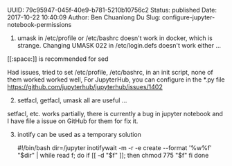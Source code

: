 UUID: 79c95947-045f-40e9-b781-5210b10756c2
Status: published
Date: 2017-10-22 10:40:09
Author: Ben Chuanlong Du
Slug: configure-jupyter-notebook-permissions



1. umask in /etc/profile or /etc/bashrc doesn't work in docker,
which is strange.
Changing UMASK 022 in /etc/login.defs doesn't work either ...

[[:space:]] is recommended for sed

Had issues, tried to set /etc/profile, /etc/bashrc, in an init script, none of them worked worked well,
For JupyterHub, you can configure in the *.py file
https://github.com/jupyterhub/jupyterhub/issues/1402

2. setfacl, getfacl, umask all are useful ...

setfacl, etc. works partially, 
there is currently a bug in jupyter notebook 
and I have file a issue on GitHub for them for fix it.

3. inotify can be used as a temporary solution 

    #!/bin/bash
    dir=/jupyter
    inotifywait -m -r -e create --format '%w%f' "$dir" | while read f; do
        if [[ -d "$f" ]]; then
            chmod 775 "$f"
        fi
    done
